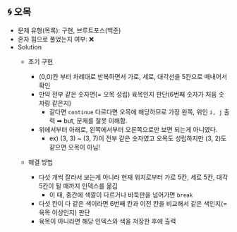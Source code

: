 ## 🌀 오목
- 문제 유형(목록): 구현, 브루트포스(백준)
- 혼자 힘으로 풀었는지 여부: ❌
- Solution
  - 초기 구현
    - (0,0)칸 부터 차례대로 반복하면서 가로, 세로, 대각선을 5칸으로 떼내어서 확인
    - 만약 전부 같은 숫자면(= 오목 성립) 육목인지 판단(6번째 숫자가 처음 숫자랑 같은지)
      - 같다면 `continue` 다르다면 오목에 해당하므로 가장 왼쪽, 위인 `i, j` 출력
  ➡︎ but, 문제를 잘못 이해함.
    - 위에서부터 아래로, 왼쪽에서부터 오른쪽으로만 보면 되는게 아니였다.
      - ex) (3, 3) ~ (3, 7)이 전부 같은 숫자였고 오목도 성립하지만 (3, 2)도  같으면 오목이 아님!

  - 해결 방법
    - 다섯 개씩 잘라서 보는게 아니라 현재 위치로부터 가로 5칸, 세로 5칸, 대각 5칸이 될 때까지 인덱스를 옮김
      - 이 때, 중간에 색깔이 다르거나 바둑판을 넘어가면 `break`
    - 다섯 칸이 다 같은 색이라면 6번째 칸과 이전 칸을 비교해서 같은 색인지(= 육목 이상인지) 판단
    - 육목이 아니라면 해당 인덱스와 색을 저장한 후에 출력
